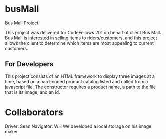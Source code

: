 # busMall
Bus Mall Project

This project was delivered for CodeFellows 201 on behalf of client Bus Mall.  Bus Mall is interested in selling items to riders/customers, and this project allows the client to determine which items are most appealing to current customers.  

## For Developers
This project consists of an HTML framework to display three images at a time, based on a hard-coded product catalog listed and called from a javascript file.  The constructor requires a product name, a path to the file that is its image, and an id.

# Collaborators
Driver: Sean
Navigator: Will
We developed a local storage on his image maker.
